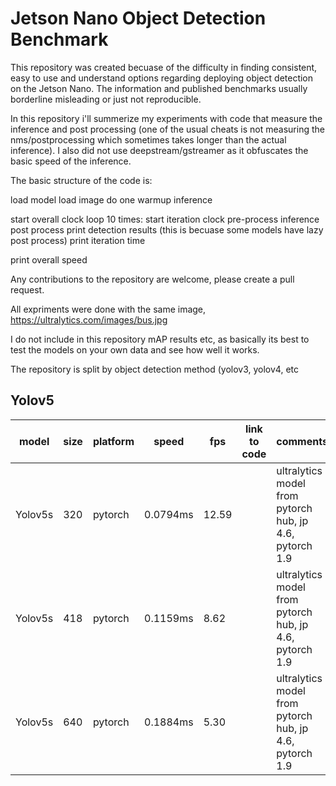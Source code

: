 # Jetson Nano Object Detection Benchmark

This repository was created becuase of the difficulty in finding consistent, easy to use and understand options regarding deploying object detection on the Jetson Nano.
The information and published benchmarks usually borderline misleading or just not reproducible.

In this repository i'll summerize my experiments with code that measure the inference and post processing 
(one of the usual cheats is not measuring the nms/postprocessing which sometimes takes longer than the actual inference). I also did not use deepstream/gstreamer as it 
obfuscates the basic speed of the inference. 

The basic structure of the code is:

load model
load image
do one warmup inference

start overall clock
loop 10 times:
    start iteration clock
    pre-process
    inference
    post process
    print detection results (this is becuase some models have lazy post process)
    print iteration time

print overall speed

Any contributions to the repository are welcome, please create a pull request.

All expriments were done with the same image, https://ultralytics.com/images/bus.jpg

I do not include in this repository mAP results etc, as basically its best to test the models on your own data and see how well it works.

The repository is split by object detection method (yolov3, yolov4, etc 

## Yolov5

| model | size |platform | speed | fps | link to code | comments |
| --- | --- | --- | --- | --- | --- | --- |
| Yolov5s | 320 | pytorch | 0.0794ms | 12.59 | | ultralytics model from pytorch hub, jp 4.6, pytorch 1.9 | 
| Yolov5s | 418 | pytorch | 0.1159ms | 8.62 | | ultralytics model from pytorch hub, jp 4.6, pytorch 1.9 |
| Yolov5s | 640 | pytorch | 0.1884ms | 5.30 | | ultralytics model from pytorch hub, jp 4.6, pytorch 1.9 |

